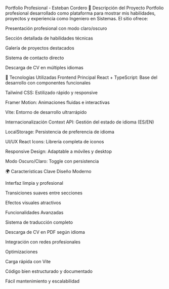 Portfolio Profesional - Esteban Cordero
🚀 Descripción del Proyecto
Portfolio profesional desarrollado como plataforma para mostrar mis habilidades, proyectos y experiencia como Ingeniero en Sistemas. El sitio ofrece:

Presentación profesional con modo claro/oscuro

Sección detallada de habilidades técnicas

Galería de proyectos destacados

Sistema de contacto directo

Descarga de CV en múltiples idiomas

🔧 Tecnologías Utilizadas
Frontend Principal
React + TypeScript: Base del desarrollo con componentes funcionales

Tailwind CSS: Estilizado rápido y responsive

Framer Motion: Animaciones fluidas e interactivas

Vite: Entorno de desarrollo ultrarrápido

Internacionalización
Context API: Gestión del estado de idioma (ES/EN)

LocalStorage: Persistencia de preferencia de idioma

UI/UX
React Icons: Librería completa de iconos

Responsive Design: Adaptable a móviles y desktop

Modo Oscuro/Claro: Toggle con persistencia

🌍 Características Clave
Diseño Moderno

Interfaz limpia y profesional

Transiciones suaves entre secciones

Efectos visuales atractivos

Funcionalidades Avanzadas

Sistema de traducción completo

Descarga de CV en PDF según idioma

Integración con redes profesionales

Optimizaciones

Carga rápida con Vite

Código bien estructurado y documentado

Fácil mantenimiento y escalabilidad
